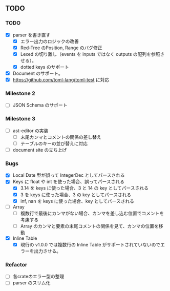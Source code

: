 ## TODO
### TODO
- [x] parser を書き直す
  - [x] エラー出力のロジックの改善
  - [x] Red-Tree のPosition, Range のバグ修正
  - [x] Lexed の切り離し（events を inputs ではなく outputs の配列を参照させる）。
  - [x] dotted keys のサポート
- [x] Document のサポート。
- [x] https://github.com/toml-lang/toml-test に対応

### Milestone 2
- [ ] JSON Schema のサポート

### Milestone 3
- [ ] ast-editor の実装
    - [ ] 末尾カンマとコメントの関係の差し替え
    - [ ] テーブルのキーの並び替えに対応
- [ ] document site の立ち上げ

### Bugs
- [x] Local Date 型が誤って IntegerDec としてパースされる
- [x] Keys に float や int を使った場合、誤ってパースされる
    - [x] 3.14 を keys に使った場合、3 と 14 の key としてパースされる
    - [x] 3 を keys に使った場合、3 の key としてパースされる
    - [x] inf, nan を keys に使った場合、key としてパースされる
- [ ] Array
    - [ ] 複数行で最後にカンマがない場合、カンマを差し込む位置でコメントを考慮する
    - [ ] Array のカンマと要素の末尾コメントの関係を見て、カンマの位置を移動
- [x] Inline Table
    - [x] 現行の v1.0.0 では複数行の Inline Table がサポートされていないのでエラーを出力させる。

### Refactor
- [ ] 各crateのエラー型の整理
- [ ] parser のスリム化
